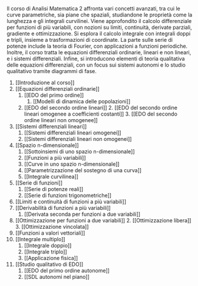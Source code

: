 Il corso di Analisi Matematica 2 affronta vari concetti avanzati, tra cui le curve parametriche, sia piane che spaziali, studiandone le proprietà come la lunghezza e gli integrali curvilinei. Viene approfondito il calcolo differenziale per funzioni di più variabili, con nozioni su limiti, continuità, derivate parziali, gradiente e ottimizzazione. Si esplora il calcolo integrale con integrali doppi e tripli, insieme a trasformazioni di coordinate. La parte sulle serie di potenze include la teoria di Fourier, con applicazioni a funzioni periodiche. Inoltre, il corso tratta le equazioni differenziali ordinarie, lineari e non lineari, e i sistemi differenziali. Infine, si introducono elementi di teoria qualitativa delle equazioni differenziali, con un focus sui sistemi autonomi e lo studio qualitativo tramite diagrammi di fase.

1. [[Introduzione al corso]]
2. [[Equazioni differenziali ordinarie]]
	1. [[EDO del primo ordine]]
		1. [[Modelli di dinamica delle popolazioni]]
	2. [[EDO del secondo ordine lineari]]
		2. [[EDO del secondo ordine lineari omogenee a coefficienti costanti]]
		3. [[EDO del secondo ordine lineari non omogenee]]
3. [[Sistemi differenziali lineari]]
	1. [[Sistemi differenziali lineari omogenei]]
	2. [[Sistemi differenziali lineari non omogenei]]
4. [[Spazio n-dimensionale]]
	1. [[Sottoinsiemi di uno spazio n-dimensionale]]
	2. [[Funzioni a più variabili]]
	3. [[Curve in uno spazio n-dimensionale]]
	4. [[Parametrizzazione del sostegno di una curva]]
	5. [[Integrale curvilinea]]
5. [[Serie di funzioni]]
	1. [[Serie di potenze reali]] 
	2. [[Serie di funzioni trigonometriche]]
6. [[Limiti e continuità di funzioni a più variabili]]
7. [[Derivabilità di funzioni a più variabili]]
	1. [[Derivata seconda per funzioni a due variabili]]
8. [[Ottimizzazione per funzioni a due variabili]]
	2. [[Ottimizzazione libera]]
	3. [[Ottimizzazione vincolata]]
9. [[Funzioni a valori vettoriali]]
10. [[Integrale multiplo]]
	1. [[Integrale doppio]]
	2. [[Integrale triplo]]
	3. [[Applicazione fisica]]
11. [[Studio qualitativo di EDO]]
	1. [[EDO del primo ordine autonome]]
	2. [[SDL autonomi nel piano]]
